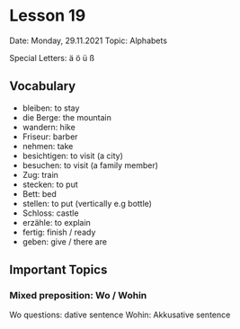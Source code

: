 # Lesson 19

Date: Monday, 29.11.2021
Topic: Alphabets

Special Letters: ä ö ü ß

## Vocabulary

- bleiben: to stay
- die Berge: the mountain
- wandern: hike
- Friseur: barber
- nehmen: take
- besichtigen: to visit (a city)
- besuchen: to visit (a family member)
- Zug: train
- stecken: to put
- Bett: bed
- stellen: to put (vertically e.g bottle)
- Schloss: castle
- erzähle: to explain
- fertig: finish / ready
- geben: give / there are

## Important Topics

### Mixed preposition: Wo / Wohin

Wo questions: dative sentence
Wohin: Akkusative sentence
